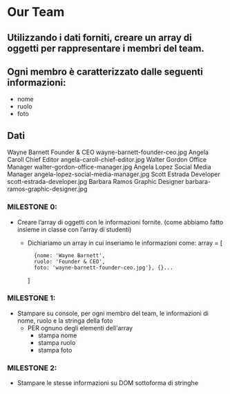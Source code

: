 # Our Team

## Utilizzando i dati forniti, creare un array di oggetti per rappresentare i membri del team.
## Ogni membro è caratterizzato dalle seguenti informazioni:
- nome
- ruolo
- foto

## Dati
Wayne Barnett	Founder & CEO	        wayne-barnett-founder-ceo.jpg
Angela Caroll	Chief Editor	        angela-caroll-chief-editor.jpg
Walter Gordon	Office Manager	        walter-gordon-office-manager.jpg
Angela Lopez	Social Media Manager	angela-lopez-social-media-manager.jpg
Scott Estrada	Developer	            scott-estrada-developer.jpg
Barbara Ramos	Graphic Designer	    barbara-ramos-graphic-designer.jpg

### MILESTONE 0:
- Creare l’array di oggetti con le informazioni fornite. (come abbiamo fatto insieme in classe con l’array di studenti)

    - Dichiariamo un array in cui inseriamo le informazioni come:
        array = [

            {nome: 'Wayne Barnett',
            ruolo: 'Founder & CEO',
            foto: 'wayne-barnett-founder-ceo.jpg'}, {}...
        ]

### MILESTONE 1:
- Stampare su console, per ogni membro del team, le informazioni di nome, ruolo e la stringa della foto
    - PER ognuno degli elementi dell'array
        - stampa nome
        - stampa ruolo
        - stampa foto

### MILESTONE 2:
- Stampare le stesse informazioni su DOM sottoforma di stringhe
